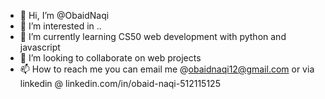 - 👋 Hi, I’m @ObaidNaqi
- 👀 I’m interested in ..
- 🌱 I’m currently learning CS50 web development with python and javascript
- 💞️ I’m looking to collaborate on web projects
- 📫 How to reach me you can email me @obaidnaqi12@gmail.com or via linkedin @ linkedin.com/in/obaid-naqi-512115125
<!---
ObaidNaqi/ObaidNaqi is a ✨ special ✨ repository because its `README.md` (this file) appears on your GitHub profile.
You can click the Preview link to take a look at your changes.
--->

